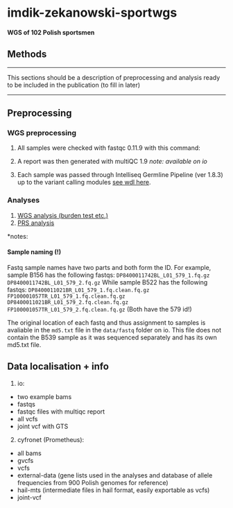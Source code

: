 # imdik-zekanowski-sportwgs
#### WGS of 102 Polish sportsmen

## Methods

---------------------------------

This sections should be a description of preprocessing and analysis ready to be included in the publication (to fill in later)

-----------------------------------------


## Preprocessing

### WGS preprocessing

1. All samples were checked with fastqc 0.11.9 with this command:

2. A report was then generated with multiQC 1.9
*note: available on io*

3. Each sample was passed through Intelliseq Germline Pipeline (ver 1.8.3) up to the variant calling modules [see wdl here](https://raw.githubusercontent.com/gosborcz/workflows/master/iseq_germline_wgs_1.8.3.wdl).

### Analyses

1. [WGS analysis (burden test etc.)](analysis/WGS-analysis.md)
2. [PRS analysis](analysis/PRS-analysis.md)


*notes:
#### Sample naming (!)


Fastq sample names have two parts and both form the ID. For example, sample B156 has the following fastqs:
`DP8400011742BL_L01_579_1.fq.gz  DP8400011742BL_L01_579_2.fq.gz`
While sample B522 has the following fastqs:
`DP8400011021BR_L01_579_1.fq.clean.fq.gz  FP100001057TR_L01_579_1.fq.clean.fq.gz
DP8400011021BR_L01_579_2.fq.clean.fq.gz  FP100001057TR_L01_579_2.fq.clean.fq.gz`
(Both have the 579 id!)

The original location of each fastq and thus assignment to samples is avaliable in the `md5.txt` file in the `data/fastq` folder on io. This file does not contain the B539 sample as it was sequenced separately and has its own md5.txt file.

## Data localisation + info

1. io:
  - two example bams
  - fastqs
  - fastqc files with multiqc report
  - all vcfs
  - joint vcf with GTS

2. cyfronet (Prometheus):
  - all bams
  - gvcfs
  - vcfs
  - external-data (gene lists used in the analyses and database of allele frequencies from 900 Polish genomes for reference) 
  - hail-mts (intermediate files in hail format, easily exportable as vcfs)
  - joint-vcf

